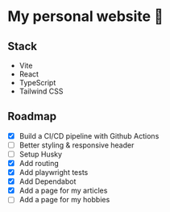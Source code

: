 # My personal website 🚀

## Stack

- Vite
- React
- TypeScript
- Tailwind CSS

## Roadmap

- [x] Build a CI/CD pipeline with Github Actions
- [ ] Better styling & responsive header
- [ ] Setup Husky
- [x] Add routing
- [x] Add playwright tests
- [x] Add Dependabot
- [x] Add a page for my articles
- [ ] Add a page for my hobbies
